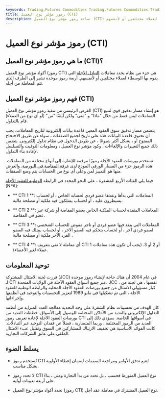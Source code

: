 ```yaml
---
keywords: Trading,Futures Commodities Trading,Futures Commodities Trading Strategy and Education,Futures and Commodities Trading,Strategy and Education
title: رموز مؤشر نوع العميل (CTI)
description: تساعد رموز مؤشر نوع العميل (CTI) في تحديد معاملات التبادل الآجلة التي يقوم بها الوسطاء لعملاء مختلفين أو لأنفسهم.
---
```


# رموز مؤشر نوع العميل (CTI)
## ما هي رموز مؤشر نوع العميل (CTI)؟

أكواد مؤشر نوع العميل (رموز CTI) هي جزء من نظام يحدد معاملات [التبادل الآجلة](/futuresexchange) التي يقوم بها الوسطاء لعملاء مختلفين أو لأنفسهم. أربعة رموز موحدة تشير إلى الطرف الذي تتم المعاملة من أجله.

## فهم رموز مؤشر نوع العميل (CTI)

الغرض الرئيسي من تنفيذ رموز مؤشر نوع العميل (CTI) هو إنشاء مسار تدقيق قوي لتتبع المعاملات ليس فقط من خلال "ماذا" و "متى" ولكن أيضًا "من" (أو أي نوع من العملاء) قام بالتداول.

يتضمن مسار تدقيق سوق العقود المعين قاعدة بيانات إلكترونية لتاريخ المعاملات. يجب أن تحتوي قاعدة البيانات هذه على تاريخ لجميع الصفقات ، سواء عن طريق الاحتجاج المفتوح أو ، بشكل أكثر شيوعًا ، عن طريق الدخول في نظام تداول إلكتروني. يتضمن ذلك جميع التغييرات والإلغاءات ، وكود مؤشر نوع العميل ، ومعلومات التوقيت والتسلسل لإعادة بناء التداول.

تستخدم بورصات العقود الآجلة رموزًا مرقمة للإشارة إلى أنواع مختلفة من المعاملات. هذه الرموز جزء من المسار الورقي المودع لدى [غرفة المقاصة في البورصة](/clearinghouse). والغرض منها هو التمييز لمن وعلى أي نوع من الحسابات يتم وضع الصفقات.

فيما يلي الفئات الأربع المشفرة ، على النحو المحدد في الرابطة [الوطنية للعقود الآجلة](/nfa) (NFA):

- ** CTI 1 **: المعاملات التي بدأها ونفذها عضو فردي لحسابه الخاص ، أو لحساب يسيطرون عليه ، أو لحساب يمتلكون فيه ملكية أو مصلحة مالية.

- ** CTI 2 **: المعاملات المنفذة لحساب الملكية الخاص بعضو المقاصة أو شركة غير عضو في المقاصة.

- ** CTI 3 **: المعاملات التي ينفذ فيها عضو فردي أو تاجر مفوض للحساب الشخصي لعضو فردي آخر ، أو لحساب يتحكم فيه العضو الآخر ، أو لحساب يمتلك فيه العضو الفرد الآخر ملكية أو مصلحة مالية .

- ** CTI 4 **: أي معاملة لا تفي بتعريف CTI 1 أو 2 أو 3. (يجب أن تكون هذه معاملات عملاء لغير الأعضاء).

## توحيد المعلومات

قررت لجنة الامتثال المشتركة (JCC) في عام 2004 أن هناك حاجة لإنشاء رموز موحدة لـ CTI عبر جميع أسواق العقود الآجلة في الولايات المتحدة. JCC ، نفسها ، هي لجنة من كبار مسؤولي الامتثال من جميع بورصات العقود الآجلة المحلية والرابطة الوطنية للعقود الآجلة ، التي تم تشكيلها في مايو 1989 لتعزيز التحسينات والتوحيد في أنظمتها وإجراءاتها.

كان الهدف من تحسينات نظام الشفرة على وجه التحديد معالجة العدد المتزايد من أنظمة التداول الإلكتروني والعديد من الأماكن المختلفة للوصول إلى الأسواق. خططت العديد من بورصات العقود الآجلة لإعادة تعريف رموز CTI في أسواقها الخاصة. سيؤدي ذلك إلى العديد من الرموز المختلفة ، وربما المتضاربة ، فضلاً عن فقدان التوحيد عبر التبادلات. كانت الفوائد الأساسية هي تخفيف الارتباك للمشاركين في السوق وتقليل عبء الامتثال الملقى على عاتق الشركات التجارية.

## يسلط الضوء

- تُستخدم رموز CTI لتتبع تدفق الأوامر ومراجعة الصفقات لضمان إعطاء الأولوية بشكل مناسب.

- لا تحدد رموز CTI نوع العميل المتورط فحسب ، بل تحدد من بدأ التجارة ومتى ، بناءً على أربعة تعيينات أولية.

- تحدد أكواد مؤشر نوع العميل (رموز CTI) نوع العميل المشترك في معاملة عقد آجل.

